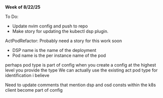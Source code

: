 **Week of 8/22/25**

To Do:
- Update nvim config and push to repo
- Make story for updating the kubectl dsp plugin.


ActPodRefactor: Probably need a story for this work soon
- DSP name is the name of the deployment
- Pod name is the per instance name of the pod 

perhaps pod type is part of config
when you create a config at the highest level you provide the type
We can actually use the existing act pod type for identification i believe

Need to update comments that mention dsp and osd
consts within the k8s client become part of config